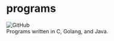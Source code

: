 # programs
![GitHub](https://img.shields.io/github/license/cyberphor/programs?color=Green)  
Programs written in C, Golang, and Java.

